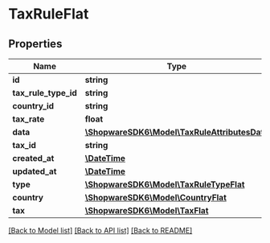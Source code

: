 # TaxRuleFlat

## Properties
Name | Type | Description | Notes
------------ | ------------- | ------------- | -------------
**id** | **string** |  | [optional] 
**tax_rule_type_id** | **string** |  | 
**country_id** | **string** |  | 
**tax_rate** | **float** |  | 
**data** | [**\ShopwareSDK6\Model\TaxRuleAttributesData**](TaxRuleAttributesData.md) |  | [optional] 
**tax_id** | **string** |  | 
**created_at** | [**\DateTime**](\DateTime.md) |  | 
**updated_at** | [**\DateTime**](\DateTime.md) |  | 
**type** | [**\ShopwareSDK6\Model\TaxRuleTypeFlat**](TaxRuleTypeFlat.md) |  | [optional] 
**country** | [**\ShopwareSDK6\Model\CountryFlat**](CountryFlat.md) |  | [optional] 
**tax** | [**\ShopwareSDK6\Model\TaxFlat**](TaxFlat.md) |  | [optional] 

[[Back to Model list]](../../README.md#documentation-for-models) [[Back to API list]](../../README.md#documentation-for-api-endpoints) [[Back to README]](../../README.md)

